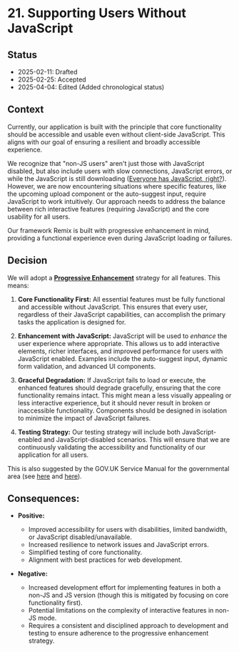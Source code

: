 # 21. Supporting Users Without JavaScript

## Status

- 2025-02-11: Drafted
- 2025-02-25: Accepted
- 2025-04-04: Edited (Added chronological status)

## Context

Currently, our application is built with the principle that core functionality should be accessible and usable even without client-side JavaScript.
This aligns with our goal of ensuring a resilient and broadly accessible experience.

We recognize that "non-JS users" aren't just those with JavaScript disabled, but also include users with slow connections, JavaScript errors, or while the JavaScript is still downloading ([Everyone has JavaScript, right?](https://www.kryogenix.org/code/browser/everyonehasjs.html)).
However, we are now encountering situations where specific features, like the upcoming upload component or the auto-suggest input, require JavaScript to work intuitively.
Our approach needs to address the balance between rich interactive features (requiring JavaScript) and the core usability for all users.

Our framework Remix is built with progressive enhancement in mind, providing a functional experience even during JavaScript loading or failures.

## Decision

We will adopt a [**Progressive Enhancement**](https://developer.mozilla.org/en-US/docs/Glossary/Progressive_Enhancement) strategy for all features.
This means:

1.  **Core Functionality First:** All essential features must be fully functional and accessible without JavaScript. This ensures that every user, regardless of their JavaScript capabilities, can accomplish the primary tasks the application is designed for.

2.  **Enhancement with JavaScript:** JavaScript will be used to _enhance_ the user experience where appropriate. This allows us to add interactive elements, richer interfaces, and improved performance for users with JavaScript enabled. Examples include the auto-suggest input, dynamic form validation, and advanced UI components.

3.  **Graceful Degradation:** If JavaScript fails to load or execute, the enhanced features should degrade gracefully, ensuring that the core functionality remains intact. This might mean a less visually appealing or less interactive experience, but it should never result in broken or inaccessible functionality. Components should be designed in isolation to minimize the impact of JavaScript failures.

4.  **Testing Strategy:** Our testing strategy will include both JavaScript-enabled and JavaScript-disabled scenarios. This will ensure that we are continuously validating the accessibility and functionality of our application for all users.

This is also suggested by the GOV.UK Service Manual for the governmental area (see [here](https://www.gov.uk/service-manual/technology/designing-for-different-browsers-and-devices) and [here](https://www.gov.uk/service-manual/technology/using-progressive-enhancement)).

## Consequences:

- **Positive:**

  - Improved accessibility for users with disabilities, limited bandwidth, or JavaScript disabled/unavailable.
  - Increased resilience to network issues and JavaScript errors.
  - Simplified testing of core functionality.
  - Alignment with best practices for web development.

- **Negative:**

  - Increased development effort for implementing features in both a non-JS and JS version (though this is mitigated by focusing on core functionality first).
  - Potential limitations on the complexity of interactive features in non-JS mode.
  - Requires a consistent and disciplined approach to development and testing to ensure adherence to the progressive enhancement strategy.
